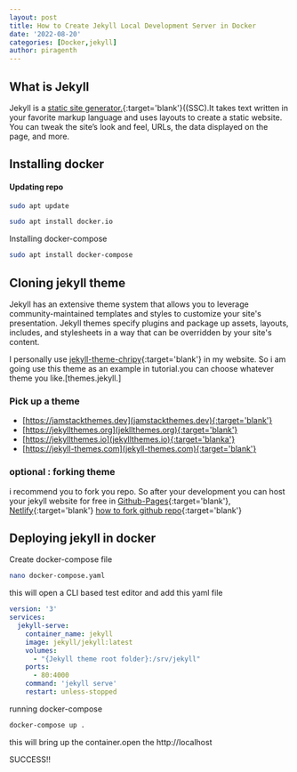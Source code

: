 ```yaml
---
layout: post
title: How to Create Jekyll Local Development Server in Docker
date: '2022-08-20'
categories: [Docker,jekyll]
author: piragenth
---
```


## What is Jekyll
Jekyll is a [static site generator.](https://www.cloudflare.com/learning/performance/static-site-generator/#:~:text=A%20static%20site%20generator%20is,to%20users%20ahead%20of%20time.){:target='blank'}((SSC).It takes text written in your favorite markup language and uses layouts to create a static website. You can tweak the site’s look and feel, URLs, the data displayed on the page, and more.

## Installing docker
#### Updating repo 
```bash
sudo apt update 
```
```bash 
sudo apt install docker.io
```
Installing docker-compose

```bash 
sudo apt install docker-compose
```
## Cloning jekyll theme

Jekyll has an extensive theme system that allows you to leverage community-maintained templates and styles to customize your site's presentation. Jekyll themes specify plugins and package up assets, layouts, includes, and stylesheets in a way that can be overridden by your site's content.

I personally use [jekyll-theme-chripy](https://github.com/cotes2020/jekyll-theme-chripy){:target='blank'} in my website. So i am going use this theme as an example in tutorial.you can choose whatever theme you like.[themes.jekyll.]

### Pick up a theme

* [https://jamstackthemes.dev](jamstackthemes.dev){:target='blank'}
* [https://jekyllthemes.org](jekllthemes.org){:target='blank'}
* [https://jekyllthemes.io](jekyllthemes.io){:target='blanka'}
* [https://jekyll-themes.com](jekyll-themes.com){:target='blank'}

### optional : forking theme

i recommend you to fork you repo. So after your development you can host your jekyll website for free in [Github-Pages](https://pages.github.com/){:target='blank'}, [Netlify](https://www.netlify.com/){:target='blank'}
[how to fork github repo](https://blog.devgenius.io/how-to-fork-a-repository-and-push-and-pull-with-github-48b296b2b623){:target='blank'}



## Deploying jekyll in docker

Create docker-compose file 
```bash 
nano docker-compose.yaml
```
this will open a CLI based test editor and add this yaml file 

```yaml
version: '3'
services:
  jekyll-serve:
    container_name: jekyll
    image: jekyll/jekyll:latest
    volumes:
      - "{Jekyll theme root folder}:/srv/jekyll"
    ports:
      - 80:4000
    command: 'jekyll serve'
    restart: unless-stopped
```

running docker-compose

```bash 
docker-compose up .
```

this will bring up the container.open the http://localhost 

SUCCESS!!